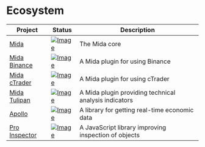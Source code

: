 # Ecosystem
| Project                                                                 | Status                                                                                                                  | Description                                           |
|-------------------------------------------------------------------------|-------------------------------------------------------------------------------------------------------------------------|-------------------------------------------------------|
| [Mida](https://github.com/Reiryoku-Technologies/Mida)                   | [![Image](https://img.shields.io/npm/v/@reiryoku/mida)](https://www.npmjs.com/package/@reiryoku/mida)                   | The Mida core                                         |
| [Mida Binance](https://github.com/Reiryoku-Technologies/Mida-Binance)   | [![Image](https://img.shields.io/npm/v/@reiryoku/mida-binance)](https://www.npmjs.com/package/@reiryoku/mida-binance)   | A Mida plugin for using Binance                       |
| [Mida cTrader](https://github.com/Reiryoku-Technologies/Mida-cTrader)   | [![Image](https://img.shields.io/npm/v/@reiryoku/mida-ctrader)](https://www.npmjs.com/package/@reiryoku/mida-ctrader)   | A Mida plugin for using cTrader                       |
| [Mida Tulipan](https://github.com/Reiryoku-Technologies/Mida-Tulipan)   | [![Image](https://img.shields.io/npm/v/@reiryoku/mida-tulipan)](https://www.npmjs.com/package/@reiryoku/mida-tulipan)   | A Mida plugin providing technical analysis indicators |
| [Apollo](https://github.com/Reiryoku-Technologies/Apollo)               | [![Image](https://img.shields.io/npm/v/@reiryoku/apollo)](https://www.npmjs.com/package/@reiryoku/apollo)               | A library for getting real-time economic data         |
| [Pro Inspector](https://github.com/Reiryoku-Technologies/pro-inspector) | [![Image](https://img.shields.io/npm/v/@reiryoku/pro-inspector)](https://www.npmjs.com/package/@reiryoku/pro-inspector) | A JavaScript library improving inspection of objects  |
